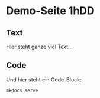 # Demo-Seite 1hDD

## Text

Hier steht ganze viel Text...

## Code

Und hier steht ein Code-Block:
```bash
mkdocs serve
```
